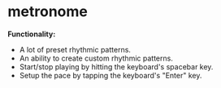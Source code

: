 # metronome

**Functionality:**
* A lot of preset rhythmic patterns.
* An ability to create custom rhythmic patterns.
* Start/stop playing by hitting the keyboard's spacebar key.
* Setup the pace by tapping the keyboard's "Enter" key.

